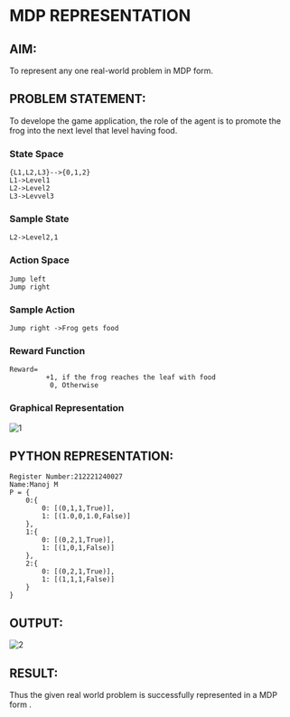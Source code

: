 # MDP REPRESENTATION

## AIM:
To represent any one real-world problem in MDP form.

## PROBLEM STATEMENT:
To develope the game application, the role of the agent is to promote the frog into the next level that level having food.

### State Space
~~~
{L1,L2,L3}-->{0,1,2}
L1->Level1
L2->Level2
L3->Levvel3
~~~
### Sample State
~~~
L2->Level2,1
~~~

### Action Space
~~~
Jump left
Jump right
~~~

### Sample Action
~~~
Jump right ->Frog gets food
~~~

### Reward Function
~~~
Reward= 
         +1, if the frog reaches the leaf with food
          0, Otherwise

~~~

### Graphical Representation
![1](https://github.com/Manoj21500566/mdp-representation/assets/94588708/3aad88f5-fb3a-474f-aec8-d0e3ff89aa2a)


## PYTHON REPRESENTATION:
~~~
Register Number:212221240027
Name:Manoj M
P = {
    0:{
        0: [(0,1,1,True)],
        1: [(1.0,0,1.0,False)]
    },
    1:{
        0: [(0,2,1,True)],
        1: [(1,0,1,False)]
    },
    2:{
        0: [(0,2,1,True)],
        1: [(1,1,1,False)]
    }
}
~~~

## OUTPUT:
![2](https://github.com/Manoj21500566/mdp-representation/assets/94588708/5a34355a-9118-4b41-86d7-14a12f3a05f2)


## RESULT:
Thus the given real world problem is successfully represented in a MDP form .

